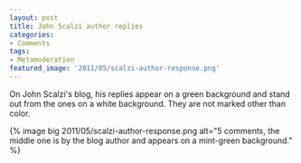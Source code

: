```yaml
---
layout: post
title: John Scalzi author replies
categories:
- Comments
tags:
- Metamoderation
featured_image: '2011/05/scalzi-author-response.png'
---
```

On John Scalzi's blog, his replies appear on a green background and stand out from the ones on a white background. They are not marked other than color.

{% image big 2011/05/scalzi-author-response.png alt="5 comments, the middle one is by the blog author and appears on a mint-green background." %}